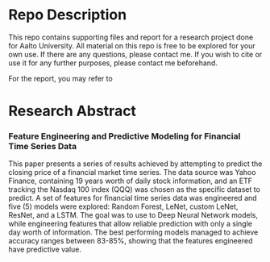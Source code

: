 <h1> Repo Description </h1>
<p>
    This repo contains supporting files and report for 
    a research project done for Aalto University. All material on 
    this repo is free to be explored for your own use. If there are any 
    questions, please contact me. If you wish to cite or use it for 
    any further purposes, please contact me beforehand. 
</p>

<p> 
    For the report, you may refer to 

</p>

<h1> Research Abstract </h1>
<h3> Feature Engineering and Predictive Modeling
for Financial Time Series Data </h3>
<p>
This paper presents a series of results achieved by attempting to
predict the closing price of a financial market time series. The data
source was Yahoo Finance, containing 19 years worth of daily stock
information, and an ETF tracking the Nasdaq 100 index (QQQ) was
chosen as the specific dataset to predict. A set of features for financial
time series data was engineered and five (5) models were explored:
Random Forest, LeNet, custom LeNet, ResNet, and a LSTM. The
goal was to use to Deep Neural Network models, while engineering
features that allow reliable prediction with only a single day worth
of information. The best performing models managed to achieve accuracy ranges between 83-85%, showing that the features engineered
have predictive value.

</p>